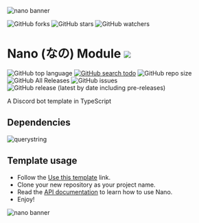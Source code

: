 ![nano banner](https://raw.githubusercontent.com/NanoWorkspace/core/master/assets/images/banner.jpg)

![GitHub forks](https://img.shields.io/github/forks/NanoWorkspace/template?color=black&logo=github&style=for-the-badge) ![GitHub stars](https://img.shields.io/github/stars/NanoWorkspace/template?color=black&logo=github&style=for-the-badge) ![GitHub watchers](https://img.shields.io/github/watchers/NanoWorkspace/template?color=black&logo=github&style=for-the-badge)

# Nano (なの) Module ![](https://raw.githubusercontent.com/NanoWorkspace/core/master/assets/images/logo.png)

![GitHub top language](https://img.shields.io/github/languages/top/NanoWorkspace/template?color=%23BDB76B&style=plastic)
[![GitHub search todo](https://img.shields.io/github/search/NanoWorkspace/template/todo?color=%23BDB76B&label=todo%20count&style=plastic)](https://github.com/NanoWorkspace/template/search?l=TypeScript&q=todo)
![GitHub repo size](https://img.shields.io/github/repo-size/NanoWorkspace/template?color=%23BDB76B&label=size&style=plastic)
![GitHub All Releases](https://img.shields.io/github/downloads/NanoWorkspace/template/total?color=%23BDB76B&style=plastic)
![GitHub issues](https://img.shields.io/github/issues/NanoWorkspace/template?color=%23BDB76B&style=plastic)
![GitHub release (latest by date including pre-releases)](https://img.shields.io/github/v/release/NanoWorkspace/template?color=%23BDB76B&include_prereleases&style=plastic)

A Discord bot template in TypeScript

## Dependencies

![querystring](https://img.shields.io/github/package-json/dependency-version/NanoWorkspace/template/querystring?color=orange&style=plastic)

## Template usage

- Follow the [Use this template](https://github.com/NanoWorkspace/template/generate) link.
- Clone your new repository as your project name.
- Read the [API documentation](https://nanoworkspace.github.io/docs) to learn how to use Nano.
- Enjoy!

![nano banner](https://raw.githubusercontent.com/NanoWorkspace/core/master/assets/images/banner.jpg)

